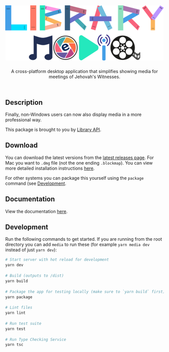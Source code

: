 <h1 align="center">
  <img src="./app/renderer/src/assets/logo-banner.png">
</h1>

<p align="center">
  A cross-platform desktop application that simplifies showing media for meetings of Jehovah's Witnesses.
</p>

<br>

## Description

Finally, non-Windows users can now also display media in a more professional way.

This package is brought to you by [Library API](../../README.md).

## Download

You can download the latest versions from the [latest releases page](https://github.com/BenShelton/library-api/releases/latest). For Mac you want to `.dmg` file (not the one ending `.blockmap`). You can view more detailed installation instructions [here](https://benshelton.github.io/library-api/media/#installation).

For other systems you can package this yourself using the `package` command (see [Development](#development).

## Documentation

View the documentation [here](https://benshelton.github.io/library-api/media/).

## Development

Run the following commands to get started. If you are running from the root directory you can add `media` to run these (for example `yarn media dev` instead of just `yarn dev`):

```bash
# Start server with hot reload for development
yarn dev

# Build (outputs to /dist)
yarn build

# Package the app for testing locally (make sure to `yarn build` first)
yarn package

# Lint files
yarn lint

# Run test suite
yarn test

# Run Type Checking Service
yarn tsc
```
